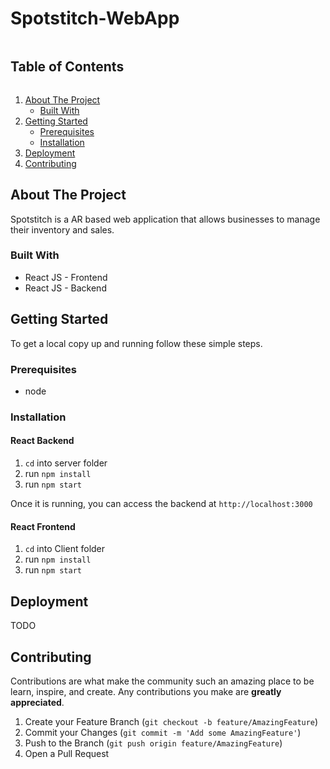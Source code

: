 # Spotstitch-WebApp

<!-- TABLE OF CONTENTS -->
  <h2 style="display: inline-block">Table of Contents</h2>
  <ol>
    <li>
      <a href="#about-the-project">About The Project</a>
      <ul>
        <li><a href="#built-with">Built With</a></li>
      </ul>
    </li>
    <li>
      <a href="#getting-started">Getting Started</a>
      <ul>
        <li><a href="#prerequisites">Prerequisites</a></li>
        <li><a href="#installation">Installation</a></li>
      </ul>
    </li>
    <li><a href="#deployment">Deployment</a></li>
    <li><a href="#contributing">Contributing</a></li>
  </ol>



<!-- ABOUT THE PROJECT -->
## About The Project

Spotstitch is a AR based web application that allows businesses to manage their inventory and sales.

### Built With

* React JS - Frontend
* React JS - Backend


<!-- GETTING STARTED -->
## Getting Started

To get a local copy up and running follow these simple steps.

### Prerequisites

* node

### Installation
#### React Backend

1. `cd` into server folder
2. run `npm install`
3. run `npm start`

Once it is running, you can access the backend at `http://localhost:3000`

#### React Frontend

1. `cd` into Client folder
2. run `npm install`
3. run `npm start`

<!-- DEPLOYMENT -->
## Deployment

TODO

<!-- CONTRIBUTING -->
## Contributing

Contributions are what make the community such an amazing place to be learn, inspire, and create. Any contributions you make are **greatly appreciated**.

1. Create your Feature Branch (`git checkout -b feature/AmazingFeature`)
2. Commit your Changes (`git commit -m 'Add some AmazingFeature'`)
3. Push to the Branch (`git push origin feature/AmazingFeature`)
4. Open a Pull Request
